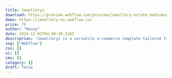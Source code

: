 ```yaml
---
title: Jewelleryz
download: https://preview.webflow.com/preview/jewellery-nx?utm_medium=preview_link&utm_source=designer&utm_content=jewellery-nx&preview=0a425c086eadb0316fd1e506a1450a1d&locale=en&workflow=preview
demo: https://jewellery-nx.webflow.io/
price: 79
author: "Nexoy"
date: 2024-12-01T04:58:30.518Z
description: "Jewelleryz is a versatile e-commerce template tailored for jewelry shops and online stores. Its responsive design ensures a flawless Jewellery shopping experience on any device, making it perfect for selling jewels, accessories, rings and more."
ssg: ["Webflow"]
css: []
ui: []
cms: []
category: []
draft: false
---
```

